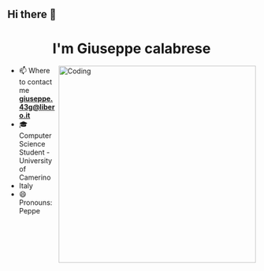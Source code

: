 ## Hi there 👋

<h1 align="center"> I'm Giuseppe calabrese </h1>

<img align="right" alt="Coding" width="400" src="https://c.tenor.com/nyIWjHeM-GAAAAAC/smadging-speech-bubble-speech-bubble.gif">

 - 📫 Where to contact me **giuseppe.43g@libero.it**
 - 🎓 Computer Science Student - University of Camerino 
 - Italy 
 - 😄 Pronouns: Peppe
   
